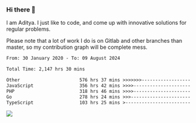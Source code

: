 ### Hi there 👋

I am Aditya. I just like to code, and come up with innovative solutions for regular problems.

Please note that a lot of work I do is on Gitlab and other branches than master, so my contribution graph will be complete mess.

<!--START_SECTION:waka-->

```txt
From: 30 January 2020 - To: 09 August 2024

Total Time: 2,147 hrs 30 mins

Other                      576 hrs 37 mins >>>>>>>------------------   26.85 %
JavaScript                 356 hrs 42 mins >>>>---------------------   16.61 %
PHP                        318 hrs 46 mins >>>>---------------------   14.84 %
Go                         278 hrs 24 mins >>>----------------------   12.96 %
TypeScript                 103 hrs 25 mins >------------------------   04.82 %
```

<!--END_SECTION:waka-->

![](https://komarev.com/ghpvc/?username=BrainBuzzer)
